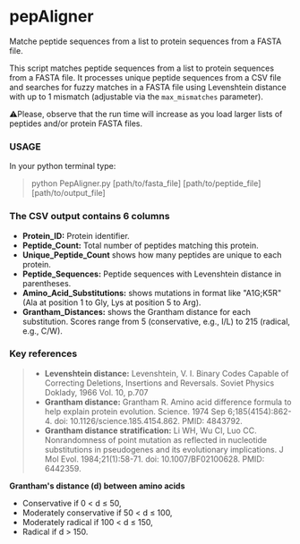 # pepAligner
Matche peptide sequences from a list to protein sequences from a FASTA file.

This script matches peptide sequences from a list to protein sequences from a FASTA file. It processes unique peptide sequences from a CSV file and searches for fuzzy matches in a FASTA file using Levenshtein distance with up to 1 mismatch (adjustable via the `max_mismatches` parameter).

⚠️Please, observe that the run time will increase as you load larger lists of peptides and/or protein FASTA files.

### USAGE
In your python terminal type:
> python PepAligner.py [path/to/fasta_file] [path/to/peptide_file] [path/to/output_file]

### The CSV output contains 6 columns
- **Protein_ID:** Protein identifier.
- **Peptide_Count:** Total number of peptides matching this protein.
- **Unique_Peptide_Count** shows how many peptides are unique to each protein.
- **Peptide_Sequences:** Peptide sequences with Levenshtein distance in parentheses.
- **Amino_Acid_Substitutions:** shows mutations in format like "A1G;K5R" (Ala at position 1 to Gly, Lys at position 5 to Arg).
- **Grantham_Distances:** shows the Grantham distance for each substitution. Scores range from 5 (conservative, e.g., I/L) to 215 (radical, e.g., C/W).

### Key references
> - **Levenshtein distance:** Levenshtein, V. I. Binary Codes Capable of Correcting Deletions, Insertions and Reversals. Soviet Physics Doklady, 1966 Vol. 10, p.707
> - **Grantham distance:** Grantham R. Amino acid difference formula to help explain protein evolution. Science. 1974 Sep 6;185(4154):862-4. doi: 10.1126/science.185.4154.862. PMID: 4843792.
> - **Grantham distance stratification:** Li WH, Wu CI, Luo CC. Nonrandomness of point mutation as reflected in nucleotide substitutions in pseudogenes and its evolutionary implications. J Mol Evol. 1984;21(1):58-71. doi: 10.1007/BF02100628. PMID: 6442359.

**Grantham's distance (d) between amino acids**
- Conservative if 0 < d ≤ 50,
- Moderately conservative if 50 < d ≤ 100,
- Moderately radical if 100 < d ≤ 150,
- Radical if d > 150.
